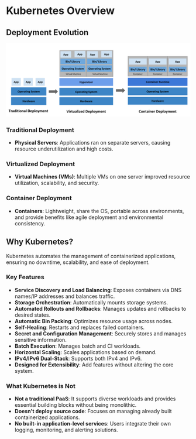 # Kubernetes Overview

## Deployment Evolution

![alt text](images/containers.png)

### Traditional Deployment

- **Physical Servers**: Applications ran on separate servers, causing resource underutilization and high costs.

### Virtualized Deployment

- **Virtual Machines (VMs)**: Multiple VMs on one server improved resource utilization, scalability, and security.

### Container Deployment

- **Containers**: Lightweight, share the OS, portable across environments, and provide benefits like agile deployment and environmental consistency.

## Why Kubernetes?

Kubernetes automates the management of containerized applications, ensuring no downtime, scalability, and ease of deployment.

### Key Features

- **Service Discovery and Load Balancing**: Exposes containers via DNS names/IP addresses and balances traffic.
- **Storage Orchestration**: Automatically mounts storage systems.
- **Automated Rollouts and Rollbacks**: Manages updates and rollbacks to desired states.
- **Automatic Bin Packing**: Optimizes resource usage across nodes.
- **Self-Healing**: Restarts and replaces failed containers.
- **Secret and Configuration Management**: Securely stores and manages sensitive information.
- **Batch Execution**: Manages batch and CI workloads.
- **Horizontal Scaling**: Scales applications based on demand.
- **IPv4/IPv6 Dual-Stack**: Supports both IPv4 and IPv6.
- **Designed for Extensibility**: Add features without altering the core system.

### What Kubernetes is Not

- **Not a traditional PaaS**: It supports diverse workloads and provides essential building blocks without being monolithic.
- **Doesn't deploy source code**: Focuses on managing already built containerized applications.
- **No built-in application-level services**: Users integrate their own logging, monitoring, and alerting solutions.

